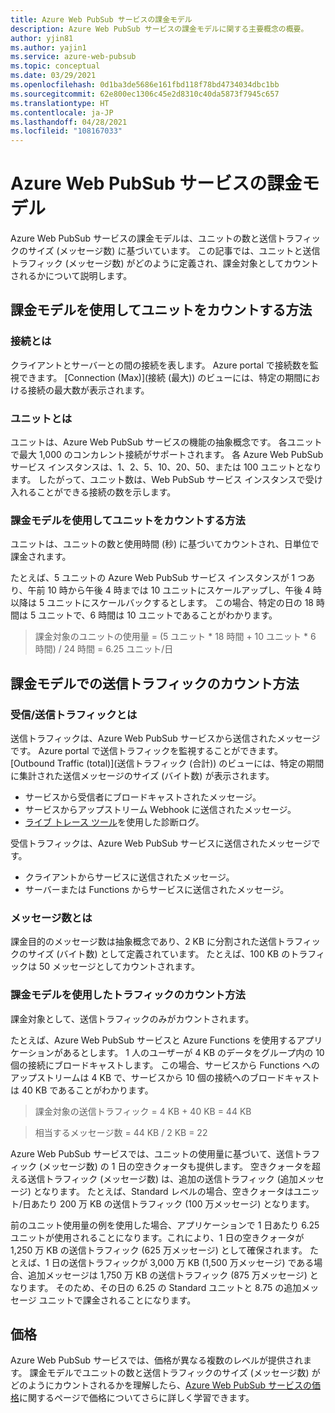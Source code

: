 ```yaml
---
title: Azure Web PubSub サービスの課金モデル
description: Azure Web PubSub サービスの課金モデルに関する主要概念の概要。
author: yjin81
ms.author: yajin1
ms.service: azure-web-pubsub
ms.topic: conceptual
ms.date: 03/29/2021
ms.openlocfilehash: 0d1ba3de5686e161fbd118f78bd4734034dbc1bb
ms.sourcegitcommit: 62e800ec1306c45e2d8310c40da5873f7945c657
ms.translationtype: HT
ms.contentlocale: ja-JP
ms.lasthandoff: 04/28/2021
ms.locfileid: "108167033"
---
```

# <a name="billing-model-of-azure-web-pubsub-service"></a>Azure Web PubSub サービスの課金モデル

Azure Web PubSub サービスの課金モデルは、ユニットの数と送信トラフィックのサイズ (メッセージ数) に基づいています。 この記事では、ユニットと送信トラフィック (メッセージ数) がどのように定義され、課金対象としてカウントされるかについて説明します。

## <a name="how-units-are-counted-with-billing-model"></a>課金モデルを使用してユニットをカウントする方法

### <a name="what-is-the-connection"></a>接続とは

クライアントとサーバーとの間の接続を表します。 Azure portal で接続数を監視できます。 [Connection (Max)]\(接続 (最大)\) のビューには、特定の期間における接続の最大数が表示されます。 

### <a name="what-is-the-unit"></a>ユニットとは

ユニットは、Azure Web PubSub サービスの機能の抽象概念です。 各ユニットで最大 1,000 のコンカレント接続がサポートされます。 各 Azure Web PubSub サービス インスタンスは、1、2、5、10、20、50、または 100 ユニットとなります。 したがって、ユニット数は、Web PubSub サービス インスタンスで受け入れることができる接続の数を示します。

###  <a name="how-units-are-counted-with-billing-model"></a>課金モデルを使用してユニットをカウントする方法

ユニットは、ユニットの数と使用時間 (秒) に基づいてカウントされ、日単位で課金されます。 

たとえば、5 ユニットの Azure Web PubSub サービス インスタンスが 1 つあり、午前 10 時から午後 4 時までは 10 ユニットにスケールアップし、午後 4 時以降は 5 ユニットにスケールバックするとします。 この場合、特定の日の 18 時間は 5 ユニットで、6 時間は 10 ユニットであることがわかります。

> 課金対象のユニットの使用量 = (5 ユニット * 18 時間 + 10 ユニット * 6 時間) / 24 時間 = 6.25 ユニット/日

## <a name="how-outbound-traffic-is-counted-with-billing-model"></a>課金モデルでの送信トラフィックのカウント方法

### <a name="what-is-inboundoutbound-traffic"></a>受信/送信トラフィックとは 

送信トラフィックは、Azure Web PubSub サービスから送信されたメッセージです。 Azure portal で送信トラフィックを監視することができます。 [Outbound Traffic (total)]\(送信トラフィック (合計)\) のビューには、特定の期間に集計された送信メッセージのサイズ (バイト数) が表示されます。

- サービスから受信者にブロードキャストされたメッセージ。
- サービスからアップストリーム Webhook に送信されたメッセージ。
- [ライブ トレース ツール](./howto-troubleshoot-diagnostic-logs.md#capture-diagnostic-logs-with-azure-web-pubsub-service-live-trace-tool)を使用した診断ログ。 

受信トラフィックは、Azure Web PubSub サービスに送信されたメッセージです。 

- クライアントからサービスに送信されたメッセージ。
- サーバーまたは Functions からサービスに送信されたメッセージ。

### <a name="what-is-message-count"></a>メッセージ数とは

課金目的のメッセージ数は抽象概念であり、2 KB に分割された送信トラフィックのサイズ (バイト数) として定義されています。 たとえば、100 KB のトラフィックは 50 メッセージとしてカウントされます。  

### <a name="how-traffic-is-counted-with-billing-model"></a>課金モデルを使用したトラフィックのカウント方法

課金対象として、送信トラフィックのみがカウントされます。 

たとえば、Azure Web PubSub サービスと Azure Functions を使用するアプリケーションがあるとします。 1 人のユーザーが 4 KB のデータをグループ内の 10 個の接続にブロードキャストします。 この場合、サービスから Functions へのアップストリームは 4 KB で、サービスから 10 個の接続へのブロードキャストは 40 KB であることがわかります。

> 課金対象の送信トラフィック = 4 KB + 40 KB = 44 KB

> 相当するメッセージ数 = 44 KB / 2 KB = 22

Azure Web PubSub サービスでは、ユニットの使用量に基づいて、送信トラフィック (メッセージ数) の 1 日の空きクォータも提供します。 空きクォータを超える送信トラフィック (メッセージ数) は、追加の送信トラフィック (追加メッセージ) となります。 たとえば、Standard レベルの場合、空きクォータはユニット/日あたり 200 万 KB の送信トラフィック (100 万メッセージ) となります。

前のユニット使用量の例を使用した場合、アプリケーションで 1 日あたり 6.25 ユニットが使用されることになります。これにより、1 日の空きクォータが 1,250 万 KB の送信トラフィック (625 万メッセージ) として確保されます。 たとえば、1 日の送信トラフィックが 3,000 万 KB (1,500 万メッセージ) である場合、追加メッセージは 1,750 万 KB の送信トラフィック (875 万メッセージ) となります。 そのため、その日の 6.25 の Standard ユニットと 8.75 の追加メッセージ ユニットで課金されることになります。

## <a name="pricing"></a>価格 

Azure Web PubSub サービスでは、価格が異なる複数のレベルが提供されます。 課金モデルでユニットの数と送信トラフィックのサイズ (メッセージ数) がどのようにカウントされるかを理解したら、[Azure Web PubSub サービスの価格](https://azure.microsoft.com/pricing/details/web-pubsub)に関するページで価格についてさらに詳しく学習できます。





